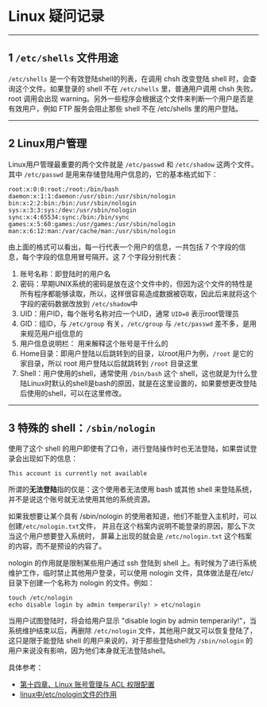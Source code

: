# Linux 疑问记录

---
## 1 `/etc/shells` 文件用途

`/etc/shells` 是一个有效登陆shell的列表，在调用 chsh 改变登陆 shell 时，会查询这个文件。如果登录的 shell 不在 `/etc/shells` 里，普通用户调用 chsh 失败。root 调用会出现 warning。另外一些程序会根据这个文件来判断一个用户是否是有效用户，例如 FTP 服务会阻止那些 shell 不在 /etc/shells 里的用户登陆。

---
## 2 Linux用户管理

Linux用户管理最重要的两个文件就是 `/etc/passwd` 和 `/etc/shadow` 这两个文件。其中 `/etc/passwd` 是用来存储登陆用户信息的，它的基本格式如下：

```
root:x:0:0:root:/root:/bin/bash
daemon:x:1:1:daemon:/usr/sbin:/usr/sbin/nologin
bin:x:2:2:bin:/bin:/usr/sbin/nologin
sys:x:3:3:sys:/dev:/usr/sbin/nologin
sync:x:4:65534:sync:/bin:/bin/sync
games:x:5:60:games:/usr/games:/usr/sbin/nologin
man:x:6:12:man:/var/cache/man:/usr/sbin/nologin
```

由上面的格式可以看出，每一行代表一个用户的信息，一共包括 7 个字段的信息，每个字段的信息用冒号隔开。这 7 个字段分别代表：

1. 账号名称：即登陆时的用户名
2. 密码：早期UNIX系统的密码是放在这个文件中的，但因为这个文件的特性是所有程序都能够读取，所以，这样很容易造成数据被窃取，因此后来就将这个字段的密码数据改放到 `/etc/shadow`中
3. UID：用户ID，每个账号名称对应一个UID，通常 `UID=0` 表示root管理员
4. GID：组ID，与 `/etc/group` 有关，`/etc/group` 与 `/etc/passwd` 差不多，是用来规范用户组信息的
5. 用户信息说明栏： 用来解释这个账号是干什么的
6. Home目录：即用户登陆以后跳转到的目录，以root用户为例，`/root` 是它的家目录，所以 root 用户登陆以后就跳转到 `/root` 目录这里
7. Shell：用户使用的shell，通常使用 `/bin/bash` 这个 shell，这也就是为什么登陆Linux时默认的shell是bash的原因，就是在这里设置的，如果要想更改登陆后使用的shell，可以在这里修改。

---
## 3 特殊的 shell：`/sbin/nologin`

使用了这个 shell 的用户即使有了口令，进行登陆操作时也无法登陆，如果尝试登录会出现如下的信息：

    This account is currently not available

所谓的**无法登陆**指的仅是：这个使用者无法使用 bash 或其他 shell 来登陆系统， 并不是说这个账号就无法使用其他的系统资源。

如果我想要让某个具有 /sbin/nologin 的使用者知道，他们不能登入主机时，可以创建`/etc/nologin.txt`文件， 并且在这个档案内说明不能登录的原因，那么下次当这个用户想要登入系统时， 屏幕上出现的就会是 `/etc/nologin.txt` 这个档案的内容，而不是预设的内容了。

nologin 的作用就是限制某些用户通过 ssh 登陆到 shell 上。有时候为了进行系统维护工作，临时禁止其他用户登录，可以使用 nologin 文件，具体做法是在/etc/目录下创建一个名称为 nologin 的文件。例如：

```
touch /etc/nologin
echo disable login by admin temperarily! > etc/nologin
```

当用户试图登陆时，将会给用户显示 "disable login by admin temperarily!"，当系统维护结束以后，再删除 `/etc/nologin` 文件，其他用户就又可以恢复登陆了，这只是限于能登陆 shell 的用户来说的，对于那些登陆shell为 `/sbin/nologin` 的用户来说没有影响，因为他们本身就无法登陆shell。


具体参考：

- [第十四章、Linux 账号管理与 ACL 权限配置](http://cn.linux.vbird.org/linux_basic/0410accountmanager.php#nologin)
- [linux中/etc/nologin文件的作用](https://blog.csdn.net/zhouhuakang/article/details/51168104)